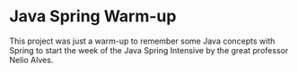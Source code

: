 # Java Spring Warm-up

This project was just a warm-up to remember some Java concepts with Spring to start the week of the Java Spring Intensive by the great professor Nelio Alves.
